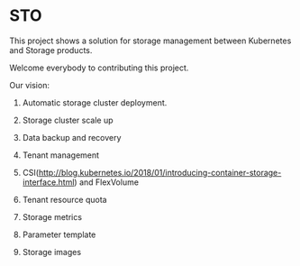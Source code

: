# STO

This project shows a solution for storage management between Kubernetes and Storage products.

Welcome everybody to contributing this project.


Our vision:

1. Automatic storage cluster deployment.

1. Storage cluster scale up

1. Data backup and recovery

1. Tenant management

1. CSI(http://blog.kubernetes.io/2018/01/introducing-container-storage-interface.html) and FlexVolume

1. Tenant resource quota

1. Storage metrics

1. Parameter template

1. Storage images
